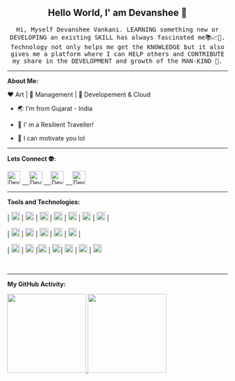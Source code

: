 
<!--
**devanshee26/devanshee26** is a ✨ _special_ ✨ repository because its `README.md` (this file) appears on your GitHub profile.

Here are some ideas to get you started:

- 🔭 I’m currently working on ...
- 🌱 I’m currently learning ...
- 👯 I’m looking to collaborate on ...
- 🤔 I’m looking for help with ...
- 💬 Ask me about ...
- 📫 How to reach me: ...
- 😄 Pronouns: ...
- ⚡ Fun fact: ...
-->

<h2  align="center"> Hello World, I' am Devanshee 🙂 <br/>  </h2>  

<p  align="center">  <samp>Hi, Myself Devanshee Vankani. LEARNING something new or DEVELOPING an existing SKILL has always fascinated me📚📈🔬. Technology not only helps me get the KNOWLEDGE but it also gives me a platform where I can HELP others and CONTRIBUTE my share in the DEVELOPMENT and growth of the MAN-KIND 🎈.
  
<hr/>

**About Me:**

:heart: Art | :black_heart: Management | :blue_heart: Developement & Cloud
- :earth_asia: I'm from Gujarat - India
- :milky_way: I' m a Resilient Traveller!
 
- :gem: I can motivate you lol

  
  

<hr/>

**Lets Connect 👽:**

<a href="https://www.linkedin.com/in/devanshee-vankani/"><img src="https://www.vectorlogo.zone/logos/linkedin/linkedin-icon.svg" alt="Devanshee's LinkedIn Profile" height="30" width="30"></a>  <a href="https://medium.com/@devanshee">&nbsp;&nbsp;&nbsp;&nbsp;<img src="https://www.vectorlogo.zone/logos/medium/medium-tile.svg" alt="Devanshee's Medium Profile" height="30" width="30"></a>  <a href="mailto:devansheevankani2000@gmail.com">&nbsp;&nbsp;&nbsp;&nbsp;<img src="https://img.icons8.com/fluent/48/000000/gmail--v2.png" alt="Devanshee's Mail" height="30" width="30"></a> <a href="https://github.com/devanshee26">&nbsp;&nbsp;&nbsp;&nbsp;<img src="https://www.vectorlogo.zone/logos/github/github-tile.svg" alt="Devanshee's Mail" height="30" width="30"> </a>
 
 <hr/>
 
 **Tools and Technologies:**

 | <code><img  height="20" src="https://www.vectorlogo.zone/logos/angular/angular-icon.svg"></code> | <code><img  height="20" src="https://www.vectorlogo.zone/logos/flutterio/flutterio-icon.svg"></code> |  <code><img  height="20" src="https://www.vectorlogo.zone/logos/dotnet/dotnet-vertical.svg"></code> |
 <code><img  height="20" src="https://www.vectorlogo.zone/logos/dartlang/dartlang-ar21.svg"></code> | <code><img  height="20" src="https://www.vectorlogo.zone/logos/python/python-horizontal.svg"></code> | <code><img  height="20" src="https://www.vectorlogo.zone/logos/php/php-icon.svg"></code> | <code><img  height="20" src="https://upload.wikimedia.org/wikipedia/commons/9/99/Unofficial_JavaScript_logo_2.svg"></code> | 

 | <code><img  height="20" src="https://www.vectorlogo.zone/logos/amazon_aws/amazon_aws-icon.svg"></code> | <code><img  height="20" src="https://www.vectorlogo.zone/logos/google_cloud/google_cloud-icon.svg"></code> | <code><img  height="20" src="https://www.vectorlogo.zone/logos/microsoft_azure/microsoft_azure-icon.svg"></code> | <code><img  height="20" src="https://www.vectorlogo.zone/logos/amazon_eks/amazon_eks-icon.svg"></code> |  <code><img  height="20" src="https://www.vectorlogo.zone/logos/docker/docker-tile.svg"></code> |
  
 | <code><img  height="20" src="https://www.vectorlogo.zone/logos/git-scm/git-scm-icon.svg"></code> | <code><img  height="20" src="https://www.vectorlogo.zone/logos/github/github-tile.svg"></code> |<code><img  height="20" src="https://www.vectorlogo.zone/logos/jquery/jquery-vertical.svg"></code> | <code><img  height="20" src="https://www.vectorlogo.zone/logos/mongodb/mongodb-icon.svg"></code>| <code><img  height="20" src="https://www.vectorlogo.zone/logos/mysql/mysql-ar21.svg"></code> |  <code><img height="20" src="https://www.vectorlogo.zone/logos/nodejs/nodejs-horizontal.svg"></code> | <code><img height="20" src="https://www.vectorlogo.zone/logos/expressjs/expressjs-ar21.svg"></code>


  
    
   
<br/>
<hr>

**My GitHub Activity:**
<br/>

<a  href="https://github.com/devanshee26">

  

<img  height="180em"  src="https://github-readme-stats.vercel.app/api?username=devanshee26&theme=buefy&show_icons=true"  />

  

<img  height="180em"  src="https://github-readme-stats.vercel.app/api/top-langs/?username=devanshee26&theme=buefy&layout=compact"  />

  

</a>

  

  

<br/>
